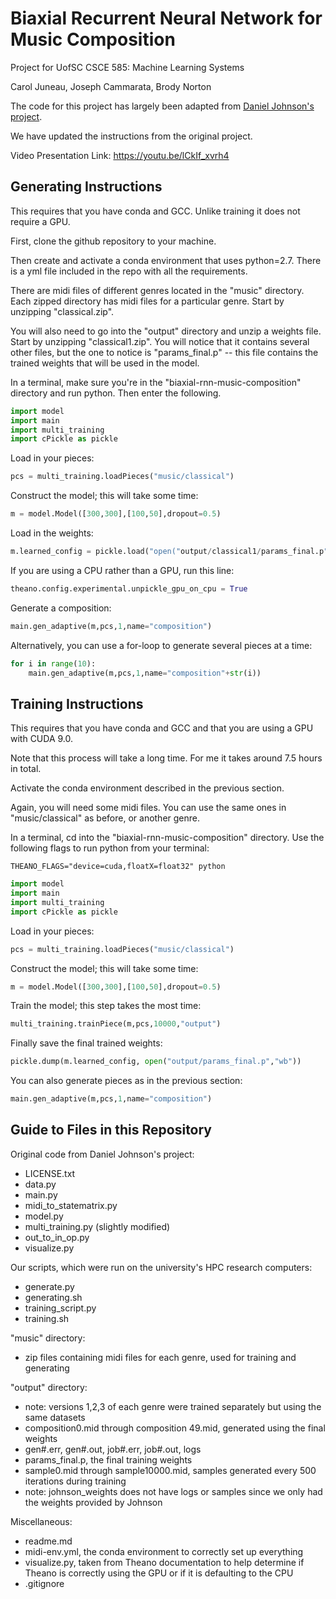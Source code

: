 # Biaxial Recurrent Neural Network for Music Composition

Project for UofSC CSCE 585: Machine Learning Systems

Carol Juneau, Joseph Cammarata, Brody Norton

The code for this project has largely been adapted from [Daniel Johnson's project](https://github.com/danieldjohnson/biaxial-rnn-music-composition).

We have updated the instructions from the original project.

Video Presentation Link: https://youtu.be/lCkIf_xvrh4

## Generating Instructions
This requires that you have conda and GCC. Unlike training it does not require a GPU.

First, clone the github repository to your machine.

Then create and activate a conda environment that uses python=2.7. There is a yml file included in the repo with all the requirements.

There are midi files of different genres located in the "music" directory. Each zipped directory has midi files for a particular genre. Start by unzipping "classical.zip".

You will also need to go into the "output" directory and unzip a weights file. Start by unzipping "classical1.zip". You will notice that it contains several other files, but the one to notice is "params_final.p" -- this file contains the trained weights that will be used in the model.

In a terminal, make sure you're in the "biaxial-rnn-music-composition" directory and run python. Then enter the following.
```python
import model
import main
import multi_training
import cPickle as pickle
```
Load in your pieces:
```python
pcs = multi_training.loadPieces("music/classical")
```
Construct the model; this will take some time:
```python
m = model.Model([300,300],[100,50],dropout=0.5)
```
Load in the weights:
```python
m.learned_config = pickle.load("open("output/classical1/params_final.p","rb"))
```
If you are using a CPU rather than a GPU, run this line: 
```python
theano.config.experimental.unpickle_gpu_on_cpu = True
```
Generate a composition:
```python
main.gen_adaptive(m,pcs,1,name="composition")
```
Alternatively, you can use a for-loop to generate several pieces at a time:
```python
for i in range(10):
    main.gen_adaptive(m,pcs,1,name="composition"+str(i))
```


## Training Instructions

This requires that you have conda and GCC and that you are using a GPU with CUDA 9.0.

Note that this process will take a long time. For me it takes around 7.5 hours in total. 

Activate the conda environment described in the previous section. 

Again, you will need some midi files. You can use the same ones in "music/classical" as before, or another genre. 

In a terminal, cd into the "biaxial-rnn-music-composition" directory. Use the following flags to run python from your terminal:
```
THEANO_FLAGS="device=cuda,floatX=float32" python
```
```python
import model
import main
import multi_training
import cPickle as pickle
```
Load in your pieces:
```python
pcs = multi_training.loadPieces("music/classical")
```
Construct the model; this will take some time:
```python
m = model.Model([300,300],[100,50],dropout=0.5)
```
Train the model; this step takes the most time:
```python
multi_training.trainPiece(m,pcs,10000,"output")
```
Finally save the final trained weights:
```python
pickle.dump(m.learned_config, open("output/params_final.p","wb"))
```
You can also generate pieces as in the previous section:
```python
main.gen_adaptive(m,pcs,1,name="composition")
```

## Guide to Files in this Repository

Original code from Daniel Johnson's project:
- LICENSE.txt
- data.py
- main.py
- midi_to_statematrix.py
- model.py
- multi_training.py (slightly modified)
- out_to_in_op.py
- visualize.py

Our scripts, which were run on the university's HPC research computers:
- generate.py
- generating.sh
- training_script.py
- training.sh

"music" directory:
- zip files containing midi files for each genre, used for training and generating

"output" directory:
- note: versions 1,2,3 of each genre were trained separately but using the same datasets
- composition0.mid through composition 49.mid, generated using the final weights
- gen#.err, gen#.out, job#.err, job#.out, logs
- params_final.p, the final training weights
- sample0.mid through sample10000.mid, samples generated every 500 iterations during training
- note: johnson_weights does not have logs or samples since we only had the weights provided by Johnson

Miscellaneous:
- readme.md
- midi-env.yml, the conda environment to correctly set up everything
- visualize.py, taken from Theano documentation to help determine if Theano is correctly using the GPU or if it is defaulting to the CPU
- .gitignore
